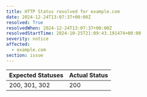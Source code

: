 ```yaml
---
title: HTTP Status resolved for example.com
date: 2024-12-24T13:07:37+00:00Z
resolved: True
resolvedWhen: 2024-12-24T13:07:37+00:00Z
resolvedStartTime: 2024-10-25T21:09:43.191474+00:00
severity: notice
affected:
  - example.com
section: issue
---
```


| Expected Statuses | Actual Status  |
|-------------------|----------------|
| 200, 301, 302 | 200 |
